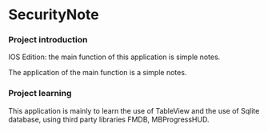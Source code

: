 # SecurityNote
### Project introduction

IOS Edition: the main function of this application is simple notes.

The application of the main function is a simple notes.

### Project learning
This application is mainly to learn the use of TableView and the use of Sqlite database, using third party libraries FMDB, MBProgressHUD.

